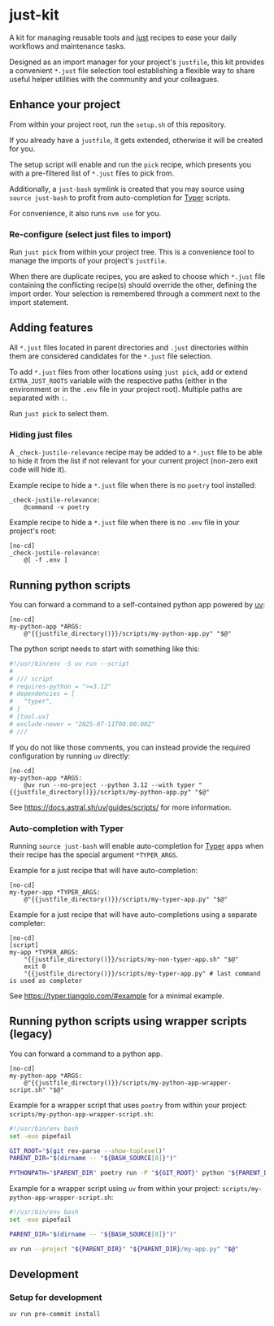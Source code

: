 # just-kit

A kit for managing reusable tools and [just](https://github.com/casey/just) recipes
to ease your daily workflows and maintenance tasks.

Designed as an import manager for your project's `justfile`,
this kit provides a convenient `*.just` file selection tool
establishing a flexible way to share useful helper utilities
with the community and your colleagues.

## Enhance your project

From within your project root, run the `setup.sh` of this repository.

If you already have a `justfile`, it gets extended, otherwise it will be created for you.

The setup script will enable and run the `pick` recipe,
which presents you with a pre-filtered list of `*.just` files to pick from.

Additionally, a `just-bash` symlink is created
that you may source using `source just-bash`
to profit from auto-completion for [Typer](https://github.com/fastapi/typer) scripts.

For convenience, it also runs `nvm use` for you.

### Re-configure (select just files to import)

Run `just pick` from within your project tree.
This is a convenience tool to manage the imports of your project's `justfile`.

When there are duplicate recipes, you are asked to choose
which `*.just` file containing the conflicting recipe(s) should override the other,
defining the import order.
Your selection is remembered through a comment next to the import statement.

## Adding features

All `*.just` files located in parent directories and `.just` directories within them
are considered candidates for the `*.just` file selection.

To add `*.just` files from other locations using `just pick`,
add or extend `EXTRA_JUST_ROOTS` variable with the respective paths
(either in the environment or in the `.env` file in your project root).
Multiple paths are separated with `:`.

Run `just pick` to select them.

### Hiding just files

A `_check-justile-relevance` recipe may be added to a `*.just` file
to be able to hide it from the list if not relevant for your current project
(non-zero exit code will hide it).

Example recipe to hide a `*.just` file when there is no `poetry` tool installed:

```just
_check-justile-relevance:
    @command -v poetry
```

Example recipe to hide a `*.just` file when there is no `.env` file in your project's root:

```just
[no-cd]
_check-justile-relevance:
    @[ -f .env ]
```

## Running python scripts

You can forward a command to a self-contained python app powered by [uv](https://github.com/astral-sh/uv):

```just
[no-cd]
my-python-app *ARGS:
    @"{{justfile_directory()}}/scripts/my-python-app.py" "$@"
```

The python script needs to start with something like this:

```python
#!/usr/bin/env -S uv run --script
#
# /// script
# requires-python = ">=3.12"
# dependencies = [
#   "typer",
# ]
# [tool.uv]
# exclude-newer = "2025-07-11T00:00:00Z"
# ///
```

If you do not like those comments, you can instead provide the required configuration
by running `uv` directly:

```just
[no-cd]
my-python-app *ARGS:
    @uv run --no-project --python 3.12 --with typer "{{justfile_directory()}}/scripts/my-python-app.py" "$@"
```

See <https://docs.astral.sh/uv/guides/scripts/> for more information.

### Auto-completion with Typer

Running `source just-bash` will enable auto-completion
for [Typer](https://github.com/fastapi/typer) apps
when their recipe has the special argument `*TYPER_ARGS`.

Example for a just recipe that will have auto-completion:

```just
[no-cd]
my-typer-app *TYPER_ARGS:
    @"{{justfile_directory()}}/scripts/my-typer-app.py" "$@"
```

Example for a just recipe that will have auto-completions using a separate completer:

```just
[no-cd]
[script]
my-app *TYPER_ARGS:
    "{{justfile_directory()}}/scripts/my-non-typer-app.sh" "$@"
    exit 0
    "{{justfile_directory()}}/scripts/my-typer-app.py" # last command is used as completer
```

See <https://typer.tiangolo.com/#example> for a minimal example.

## Running python scripts using wrapper scripts (legacy)

You can forward a command to a python app.

```just
[no-cd]
my-python-app *ARGS:
    @"{{justfile_directory()}}/scripts/my-python-app-wrapper-script.sh" "$@"
```

Example for a wrapper script that uses `poetry` from within your project:
`scripts/my-python-app-wrapper-script.sh`:

```bash
#!/usr/bin/env bash
set -euo pipefail

GIT_ROOT="$(git rev-parse --show-toplevel)"
PARENT_DIR="$(dirname -- "${BASH_SOURCE[0]}")"

PYTHONPATH="$PARENT_DIR" poetry run -P "${GIT_ROOT}" python "${PARENT_DIR}/my-app.py" "$@"
```

Example for a wrapper script using `uv` from within your project:
`scripts/my-python-app-wrapper-script.sh`:

```bash
#!/usr/bin/env bash
set -euo pipefail

PARENT_DIR="$(dirname -- "${BASH_SOURCE[0]}")"

uv run --project "${PARENT_DIR}" "${PARENT_DIR}/my-app.py" "$@"
```

## Development

### Setup for development

```bash
uv run pre-commit install
```
